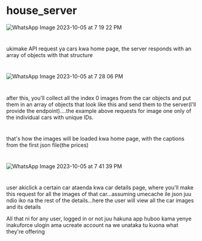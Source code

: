 # house_server
![WhatsApp Image 2023-10-05 at 7 19 22 PM](https://github.com/GithinjiHans/house_server/assets/92337850/31291cbf-d8fe-4648-849d-bc0518c36de3)
#
ukimake API request ya cars kwa home page, the server responds with an array of objects with that structure
#
![WhatsApp Image 2023-10-05 at 7 28 06 PM](https://github.com/GithinjiHans/house_server/assets/92337850/96a1763b-7be3-44f4-aae0-757b339dda97)
#
after this, you'll collect all the index 0 images from the car objects and put them in an array of objects that look like this and send them to the server(I'll provide the endpoint)....the example above requests for image one only of the individual cars with unique IDs.
#
that's how the images will be loaded kwa home page, with the captions from the first json file(the prices)
#
![WhatsApp Image 2023-10-05 at 7 41 39 PM](https://github.com/GithinjiHans/house_server/assets/92337850/1a1a8c21-7507-40e6-b75f-e55c7c1a4b4f)
#
user akiclick a certain car ataenda kwa car details page, where you'll make this request for all the images of that car...assuming umecache ile json juu ndio iko na the rest of the details...here the user will view all the car images and its details

All that ni for any user, logged in or not
juu hakuna app huboo kama yenye inakuforce ulogin ama ucreate account na we unataka tu kuona what they're offering
